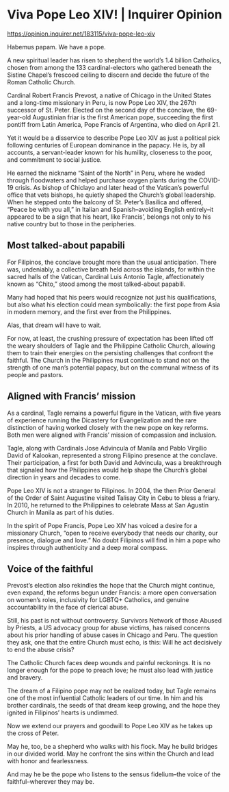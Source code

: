 # Viva Pope Leo XIV! | Inquirer Opinion

https://opinion.inquirer.net/183115/viva-pope-leo-xiv



Habemus papam. We have a pope.

A new spiritual leader has risen to shepherd the world’s 1.4 billion Catholics, chosen from among the 133 cardinal-electors who gathered beneath the Sistine Chapel’s frescoed ceiling to discern and decide the future of the Roman Catholic Church.

Cardinal Robert Francis Prevost, a native of Chicago in the United States and a long-time missionary in Peru, is now Pope Leo XIV, the 267th successor of St. Peter. Elected on the second day of the conclave, the 69-year-old Augustinian friar is the first American pope, succeeding the first pontiff from Latin America, Pope Francis of Argentina, who died on April 21.

Yet it would be a disservice to describe Pope Leo XIV as just a political pick following centuries of European dominance in the papacy. He is, by all accounts, a servant-leader known for his humility, closeness to the poor, and commitment to social justice.

He earned the nickname “Saint of the North” in Peru, where he waded through floodwaters and helped purchase oxygen plants during the COVID-19 crisis. As bishop of Chiclayo and later head of the Vatican’s powerful office that vets bishops, he quietly shaped the Church’s global leadership. When he stepped onto the balcony of St. Peter’s Basilica and offered, “Peace be with you all,” in Italian and Spanish–avoiding English entirely–it appeared to be a sign that his heart, like Francis’, belongs not only to his native country but to those in the peripheries.



##  Most talked-about papabili



For Filipinos, the conclave brought more than the usual anticipation. There was, undeniably, a collective breath held across the islands, for within the sacred halls of the Vatican, Cardinal Luis Antonio Tagle, affectionately known as “Chito,” stood among the most talked-about papabili.

Many had hoped that his peers would recognize not just his qualifications, but also what his election could mean symbolically: the first pope from Asia in modern memory, and the first ever from the Philippines.

Alas, that dream will have to wait.

For now, at least, the crushing pressure of expectation has been lifted off the weary shoulders of Tagle and the Philippine Catholic Church, allowing them to train their energies on the persisting challenges that confront the faithful. The Church in the Philippines must continue to stand not on the strength of one man’s potential papacy, but on the communal witness of its people and pastors.



##  Aligned with Francis’ mission



As a cardinal, Tagle remains a powerful figure in the Vatican, with five years of experience running the Dicastery for Evangelization and the rare distinction of having worked closely with the new pope on key reforms. Both men were aligned with Francis’ mission of compassion and inclusion.

Tagle, along with Cardinals Jose Advincula of Manila and Pablo Virgilio David of Kalookan, represented a strong Filipino presence at the conclave. Their participation, a first for both David and Advincula, was a breakthrough that signaled how the Philippines would help shape the Church’s global direction in years and decades to come.

Pope Leo XIV is not a stranger to Filipinos. In 2004, the then Prior General of the Order of Saint Augustine visited Talisay City in Cebu to bless a friary. In 2010, he returned to the Philippines to celebrate Mass at San Agustín Church in Manila as part of his duties.

In the spirit of Pope Francis, Pope Leo XIV has voiced a desire for a missionary Church, “open to receive everybody that needs our charity, our presence, dialogue and love.” No doubt Filipinos will find in him a pope who inspires through authenticity and a deep moral compass.



##  Voice of the faithful



Prevost’s election also rekindles the hope that the Church might continue, even expand, the reforms begun under Francis: a more open conversation on women’s roles, inclusivity for LGBTQ+ Catholics, and genuine accountability in the face of clerical abuse.

Still, his past is not without controversy. Survivors Network of those Abused by Priests, a US advocacy group for abuse victims, has raised concerns about his prior handling of abuse cases in Chicago and Peru. The question they ask, one that the entire Church must echo, is this: Will he act decisively to end the abuse crisis?

The Catholic Church faces deep wounds and painful reckonings. It is no longer enough for the pope to preach love; he must also lead with justice and bravery.

The dream of a Filipino pope may not be realized today, but Tagle remains one of the most influential Catholic leaders of our time. In him and his brother cardinals, the seeds of that dream keep growing, and the hope they ignited in Filipinos’ hearts is undimmed.

Now we extend our prayers and goodwill to Pope Leo XIV as he takes up the cross of Peter.

May he, too, be a shepherd who walks with his flock. May he build bridges in our divided world. May he confront the sins within the Church and lead with honor and fearlessness.

And may he be the pope who listens to the sensus fidelium–the voice of the faithful–wherever they may be.